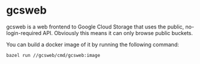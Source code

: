 # gcsweb

gcsweb is a web frontend to Google Cloud Storage that uses the public,
no-login-required API. Obviously this means it can only browse public buckets.

You can build a docker image of it by running the following command:

```
bazel run //gcsweb/cmd/gcsweb:image
```
